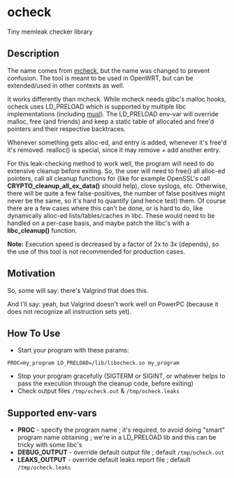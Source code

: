 # ocheck
Tiny memleak checker library

Description
-----------
The name comes from [mcheck](http://man7.org/linux/man-pages/man3/mcheck.3.html), but the name was changed to prevent confusion.
The tool is meant to be used in OpenWRT, but can be extended/used in other contexts as well.

It works differently than mcheck. While mcheck needs glibc's malloc hooks, ocheck uses LD_PRELOAD which is supported by multiple libc implementations (including [musl](http://www.musl-libc.org/)).
The LD_PRELOAD env-var will override malloc, free (and friends) and keep a static table of allocated and free'd pointers and their respective backtraces.

Whenever something gets alloc-ed, and entry is added, whenever it's free'd it's removed. realloc() is special, since it may remove + add another entry.

For this leak-checking method to work well, the program will need to do extensive cleanup before exiting.
So, the user will need to free() all alloc-ed pointers, call all cleanup functions for (like for example OpenSSL's call **CRYPTO\_cleanup\_all\_ex\_data()** should help), close syslogs, etc.
Otherwise, there will be quite a few false-positives, the number of false positives might never be the same, so it's hard to quantify (and hence test) them.
Of course there are a few cases where this can't be done, or is hard to do, like dynamically alloc-ed lists/tables/caches in libc.
These would need to be handled on a per-case basis, and maybe patch the libc's with a **libc\_cleanup()** function.

**Note:** Execution speed is decreased by a factor of 2x to 3x (depends), so the use of this tool is not recommended for production cases.

Motivation
----------
So, some will say: there's Valgrind that does this.

And I'll say: yeah, but Valgrind doesn't work well on PowerPC (because it does not recognize all instruction sets yet).

How To Use
-----------

* Start your program with these params:
```
PROC=my_program LD_PRELOAD=/lib/libocheck.so my_program
```
* Stop your program gracefully (SIGTERM or SIGINT, or whatever helps to pass the execution through the cleanup code, before exiting)
* Check output files `/tmp/ocheck.out` & `/tmp/ocheck.leaks`

Supported env-vars
-----------

* **PROC** - specify the program name ; it's required, to avoid doing "smart" program name obtaining ; we're in a LD_PRELOAD lib and this can be tricky with some libc's
* **DEBUG_OUTPUT** - override default output file ; default  `/tmp/ocheck.out`
* **LEAKS_OUTPUT** - override default leaks report file ; default `/tmp/ocheck.leaks`

